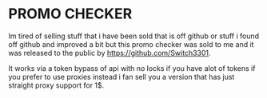 # PROMO CHECKER

Im tired of selling stuff that i have been sold that is off github or stuff i found off github and improved a bit but this promo checker was sold to me and it was released to the public by https://github.com/Switch3301.

It works via a token bypass of api with no locks if you have alot of tokens if you prefer to use proxies instead i fan sell you a version that has just straight proxy support for 1$.
